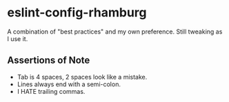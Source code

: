 # eslint-config-rhamburg

A combination of "best practices" and my own preference. Still tweaking as I use it.

## Assertions of Note
* Tab is 4 spaces, 2 spaces look like a mistake.
* Lines always end with a semi-colon.
* I HATE trailing commas.
